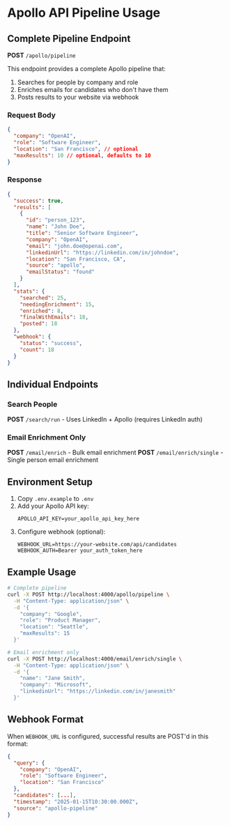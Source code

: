 # Apollo API Pipeline Usage

## Complete Pipeline Endpoint

**POST** `/apollo/pipeline`

This endpoint provides a complete Apollo pipeline that:
1. Searches for people by company and role
2. Enriches emails for candidates who don't have them
3. Posts results to your website via webhook

### Request Body
```json
{
  "company": "OpenAI",
  "role": "Software Engineer",
  "location": "San Francisco", // optional
  "maxResults": 10 // optional, defaults to 10
}
```

### Response
```json
{
  "success": true,
  "results": [
    {
      "id": "person_123",
      "name": "John Doe",
      "title": "Senior Software Engineer",
      "company": "OpenAI",
      "email": "john.doe@openai.com",
      "linkedinUrl": "https://linkedin.com/in/johndoe",
      "location": "San Francisco, CA",
      "source": "apollo",
      "emailStatus": "found"
    }
  ],
  "stats": {
    "searched": 25,
    "needingEnrichment": 15,
    "enriched": 8,
    "finalWithEmails": 18,
    "posted": 18
  },
  "webhook": {
    "status": "success",
    "count": 18
  }
}
```

## Individual Endpoints

### Search People
**POST** `/search/run` - Uses LinkedIn + Apollo (requires LinkedIn auth)

### Email Enrichment Only
**POST** `/email/enrich` - Bulk email enrichment
**POST** `/email/enrich/single` - Single person email enrichment

## Environment Setup

1. Copy `.env.example` to `.env`
2. Add your Apollo API key:
   ```
   APOLLO_API_KEY=your_apollo_api_key_here
   ```
3. Configure webhook (optional):
   ```
   WEBHOOK_URL=https://your-website.com/api/candidates
   WEBHOOK_AUTH=Bearer your_auth_token_here
   ```

## Example Usage

```bash
# Complete pipeline
curl -X POST http://localhost:4000/apollo/pipeline \
  -H "Content-Type: application/json" \
  -d '{
    "company": "Google",
    "role": "Product Manager",
    "location": "Seattle",
    "maxResults": 15
  }'

# Email enrichment only
curl -X POST http://localhost:4000/email/enrich/single \
  -H "Content-Type: application/json" \
  -d '{
    "name": "Jane Smith",
    "company": "Microsoft",
    "linkedinUrl": "https://linkedin.com/in/janesmith"
  }'
```

## Webhook Format

When `WEBHOOK_URL` is configured, successful results are POST'd in this format:

```json
{
  "query": {
    "company": "OpenAI",
    "role": "Software Engineer",
    "location": "San Francisco"
  },
  "candidates": [...],
  "timestamp": "2025-01-15T10:30:00.000Z",
  "source": "apollo-pipeline"
}
```